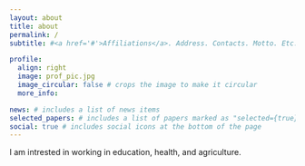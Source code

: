 ```yaml
---
layout: about
title: about
permalink: /
subtitle: #<a href='#'>Affiliations</a>. Address. Contacts. Motto. Etc.

profile:
  align: right
  image: prof_pic.jpg
  image_circular: false # crops the image to make it circular
  more_info:

news: # includes a list of news items
selected_papers: # includes a list of papers marked as "selected={true}"
social: true # includes social icons at the bottom of the page
---
```

I am intrested in working in education, health, and agriculture. 
